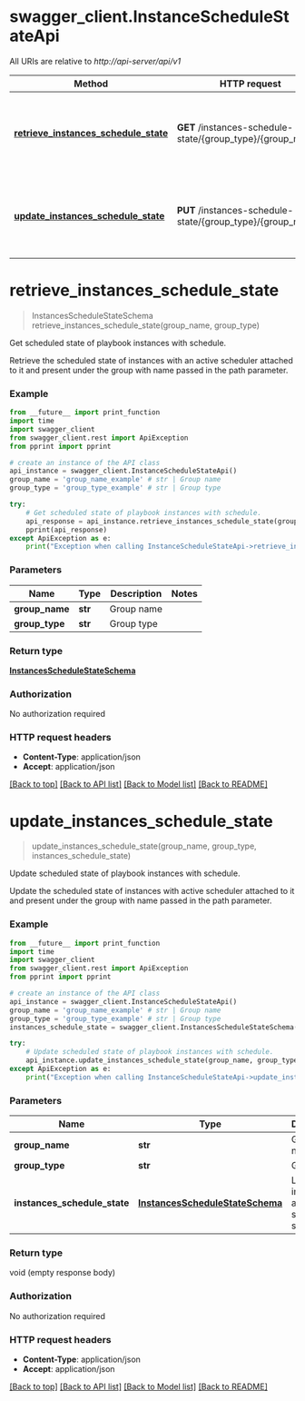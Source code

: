 # swagger_client.InstanceScheduleStateApi

All URIs are relative to *http://api-server/api/v1*

Method | HTTP request | Description
------------- | ------------- | -------------
[**retrieve_instances_schedule_state**](InstanceScheduleStateApi.md#retrieve_instances_schedule_state) | **GET** /instances-schedule-state/{group_type}/{group_name}/ | Get scheduled state of playbook instances with schedule.
[**update_instances_schedule_state**](InstanceScheduleStateApi.md#update_instances_schedule_state) | **PUT** /instances-schedule-state/{group_type}/{group_name}/ | Update scheduled state of playbook instances with schedule.


# **retrieve_instances_schedule_state**
> InstancesScheduleStateSchema retrieve_instances_schedule_state(group_name, group_type)

Get scheduled state of playbook instances with schedule.

Retrieve the scheduled state of instances with an active scheduler attached to it and present under the group with name passed in the path parameter.

### Example
```python
from __future__ import print_function
import time
import swagger_client
from swagger_client.rest import ApiException
from pprint import pprint

# create an instance of the API class
api_instance = swagger_client.InstanceScheduleStateApi()
group_name = 'group_name_example' # str | Group name
group_type = 'group_type_example' # str | Group type

try:
    # Get scheduled state of playbook instances with schedule.
    api_response = api_instance.retrieve_instances_schedule_state(group_name, group_type)
    pprint(api_response)
except ApiException as e:
    print("Exception when calling InstanceScheduleStateApi->retrieve_instances_schedule_state: %s\n" % e)
```

### Parameters

Name | Type | Description  | Notes
------------- | ------------- | ------------- | -------------
 **group_name** | **str**| Group name | 
 **group_type** | **str**| Group type | 

### Return type

[**InstancesScheduleStateSchema**](InstancesScheduleStateSchema.md)

### Authorization

No authorization required

### HTTP request headers

 - **Content-Type**: application/json
 - **Accept**: application/json

[[Back to top]](#) [[Back to API list]](../README.md#documentation-for-api-endpoints) [[Back to Model list]](../README.md#documentation-for-models) [[Back to README]](../README.md)

# **update_instances_schedule_state**
> update_instances_schedule_state(group_name, group_type, instances_schedule_state)

Update scheduled state of playbook instances with schedule.

Update the scheduled state of instances with active scheduler attached to it and present under the group with name passed in the path parameter.

### Example
```python
from __future__ import print_function
import time
import swagger_client
from swagger_client.rest import ApiException
from pprint import pprint

# create an instance of the API class
api_instance = swagger_client.InstanceScheduleStateApi()
group_name = 'group_name_example' # str | Group name
group_type = 'group_type_example' # str | Group type
instances_schedule_state = swagger_client.InstancesScheduleStateSchema() # InstancesScheduleStateSchema | List of instances and their scheduled state

try:
    # Update scheduled state of playbook instances with schedule.
    api_instance.update_instances_schedule_state(group_name, group_type, instances_schedule_state)
except ApiException as e:
    print("Exception when calling InstanceScheduleStateApi->update_instances_schedule_state: %s\n" % e)
```

### Parameters

Name | Type | Description  | Notes
------------- | ------------- | ------------- | -------------
 **group_name** | **str**| Group name | 
 **group_type** | **str**| Group type | 
 **instances_schedule_state** | [**InstancesScheduleStateSchema**](InstancesScheduleStateSchema.md)| List of instances and their scheduled state | 

### Return type

void (empty response body)

### Authorization

No authorization required

### HTTP request headers

 - **Content-Type**: application/json
 - **Accept**: application/json

[[Back to top]](#) [[Back to API list]](../README.md#documentation-for-api-endpoints) [[Back to Model list]](../README.md#documentation-for-models) [[Back to README]](../README.md)

